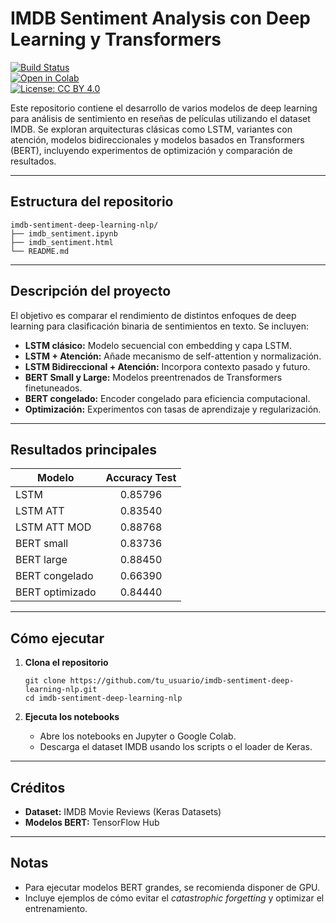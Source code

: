 # IMDB Sentiment Analysis con Deep Learning y Transformers

[![Build Status](https://img.shields.io/badge/build-passing-brightgreen)]()  
[![Open in Colab](https://colab.research.google.com/assets/colab-badge.svg)](https://colab.research.google.com/github/luiocahoe/imdb-sentiment-deep-learning-nlp/blob/main/imdb_sentiment.ipynb)  
[![License: CC BY 4.0](https://licensebuttons.net/l/by/4.0/88x31.png)](LICENSE.md)

Este repositorio contiene el desarrollo de varios modelos de deep learning para análisis de sentimiento en reseñas de películas utilizando el dataset IMDB. Se exploran arquitecturas clásicas como LSTM, variantes con atención, modelos bidireccionales y modelos basados en Transformers (BERT), incluyendo experimentos de optimización y comparación de resultados.

---

## Estructura del repositorio

```
imdb-sentiment-deep-learning-nlp/
├── imdb_sentiment.ipynb
├── imdb_sentiment.html
└── README.md
```
---

## Descripción del proyecto

El objetivo es comparar el rendimiento de distintos enfoques de deep learning para clasificación binaria de sentimientos en texto. Se incluyen:

- **LSTM clásico:** Modelo secuencial con embedding y capa LSTM.
- **LSTM + Atención:** Añade mecanismo de self-attention y normalización.
- **LSTM Bidireccional + Atención:** Incorpora contexto pasado y futuro.
- **BERT Small y Large:** Modelos preentrenados de Transformers finetuneados.
- **BERT congelado:** Encoder congelado para eficiencia computacional.
- **Optimización:** Experimentos con tasas de aprendizaje y regularización.

---

## Resultados principales

| Modelo               | Accuracy Test |
|----------------------|:------------:|
| LSTM                 |   0.85796    |
| LSTM ATT             |   0.83540    |
| LSTM ATT MOD         |   0.88768    |
| BERT small           |   0.83736    |
| BERT large           |   0.88450    |
| BERT congelado       |   0.66390    |
| BERT optimizado      |   0.84440    |

---

## Cómo ejecutar

1. **Clona el repositorio**
    ```
    git clone https://github.com/tu_usuario/imdb-sentiment-deep-learning-nlp.git
    cd imdb-sentiment-deep-learning-nlp
    ```

2. **Ejecuta los notebooks**
    - Abre los notebooks en Jupyter o Google Colab.
    - Descarga el dataset IMDB usando los scripts o el loader de Keras.

---

## Créditos

- **Dataset:** IMDB Movie Reviews (Keras Datasets)
- **Modelos BERT:** TensorFlow Hub

---

## Notas

- Para ejecutar modelos BERT grandes, se recomienda disponer de GPU.
- Incluye ejemplos de cómo evitar el *catastrophic forgetting* y optimizar el entrenamiento.
